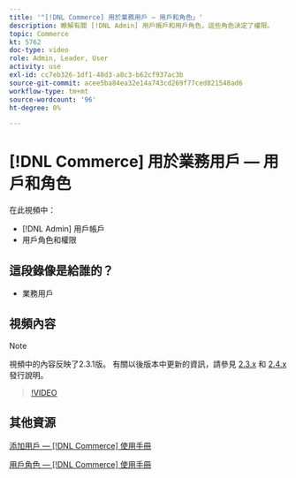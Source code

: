 ```yaml
---
title: '"[!DNL Commerce] 用於業務用戶 — 用戶和角色」'
description: 瞭解有關 [!DNL Admin] 用戶帳戶和用戶角色，這些角色決定了權限。
topic: Commerce
kt: 5762
doc-type: video
role: Admin, Leader, User
activity: use
exl-id: cc7eb326-1df1-48d3-a8c3-b62cf937ac3b
source-git-commit: acee5ba84ea32e14a743cd269f77ced821548ad6
workflow-type: tm+mt
source-wordcount: '96'
ht-degree: 0%

---
```


# [!DNL Commerce] 用於業務用戶 — 用戶和角色

在此視頻中：

- [!DNL Admin] 用戶帳戶
- 用戶角色和權限

## 這段錄像是給誰的？

- 業務用戶

## 視頻內容

>[!NOTE]
>
>視頻中的內容反映了2.3.1版。 有關以後版本中更新的資訊，請參見 [ 2.3.x](https://devdocs.magento.com/guides/v2.3/release-notes/bk-release-notes.html) 和 [2.4.x](https://devdocs.magento.com/guides/v2.4/release-notes/bk-release-notes.html) 發行說明。

>[!VIDEO](https://video.tv.adobe.com/v/35947?quality=12&learn=on)

## 其他資源

[添加用戶 —  [!DNL Commerce] 使用手冊](https://docs.magento.com/user-guide/system/permissions-users-all.html)

[用戶角色 —  [!DNL Commerce] 使用手冊](https://docs.magento.com/user-guide/system/permissions-user-roles.html)
